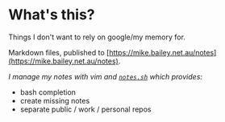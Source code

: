 # What's this?

Things I don't want to rely on google/my memory for.

Markdown files, published to [https://mike.bailey.net.au/notes](https://mike.bailey.net.au/notes).

*I manage my notes with vim and [`notes.sh`](https://github.com/mbailey/notes/blob/master/notes.sh) which provides:*

- bash completion
- create missing notes
- separate public / work / personal repos

